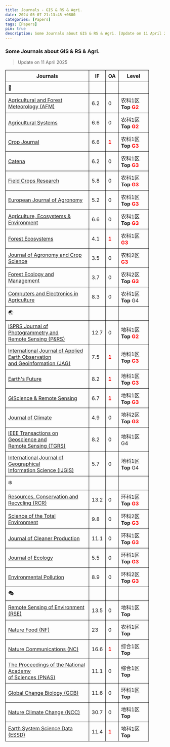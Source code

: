 ```yaml
---
title: Journals - GIS & RS & Agri.
date: 2024-05-07 21:13:45 +0800
categories: [Papers]
tags: [Papers]
pin: true
description: Some Journals about GIS & RS & Agri. [Update on 11 April 2025]
---
```


<style>
table {
    width: 90%;
    border-collapse: collapse;
}

table td, table th {
    border: 1px solid black;
    padding: 8px;
    word-wrap: break-word; /* 控制文字换行 */
}
table span{
    color: red;
    font-weight: bold;
}
</style>

### Some Journals about GIS & RS & Agri.

> Update on 11 April 2025

| Journals | IF | OA | Level |
| -------- | ------- | ------- | ------- |
| 🌱 |  | | |
| [Agricultural and Forest Meteorology (AFM)](https://www.sciencedirect.com/journal/agricultural-and-forest-meteorology) | 6.2 | 0 | 农科1区 **Top**  <span>G2</span>  |
| [Agricultural Systems](https://www.sciencedirect.com/journal/agricultural-systems) | 6.6 | 0 | 农科1区 **Top**  <span>G2</span>  |
| [Crop Journal](https://www.sciencedirect.com/journal/the-crop-journal) | 6.6 | <span>1</span> | 农科1区 **Top** <span>G3</span>  |
| [Catena](https://www.sciencedirect.com/journal/catena) | 6.2 | 0 | 农科1区 **Top** <span>G3</span>  |
| [Field Crops Research](https://www.sciencedirect.com/journal/field-crops-research) | 5.8 | 0 | 农科1区 **Top**  <span>G3</span> |
| [European Journal of Agronomy](https://www.sciencedirect.com/journal/european-journal-of-agronomy) | 5.2 | 0 | 农科1区 **Top** <span>G3</span>  |
| [Agriculture, Ecosystems & Environment](https://www.sciencedirect.com/journal/agriculture-ecosystems-and-environment) | 6.6 | 0 | 农科1区 **Top** <span>G3</span> |
| [Forest Ecosystems](https://www.sciencedirect.com/journal/forest-ecosystems) | 4.1 | <span>1</span> | 农科1区 <span>G3</span>  |
| [Journal of Agronomy and Crop Science](https://onlinelibrary.wiley.com/journal/1439037X) | 3.5 | 0 | 农科2区 <span>G3</span>  |
| [Forest Ecology and Management](https://www.sciencedirect.com/journal/forest-ecology-and-management) | 3.7 | 0 | 农科2区 **Top** <span>G3</span>  |
| [Computers and Electronics in Agriculture](https://www.sciencedirect.com/journal/computers-and-electronics-in-agriculture) | 8.3 | 0 | 农科1区 **Top** G4 |
| 🌏 |   |  | |
| [ISPRS Journal of Photogrammetry and <br> Remote Sensing (P&RS)](https://www.sciencedirect.com/journal/isprs-journal-of-photogrammetry-and-remote-sensing) | 12.7 | 0 | 地科1区 **Top** <span>G2</span>  |
| [International Journal of Applied Earth Observation <br> and Geoinformation (JAG)](https://www.sciencedirect.com/journal/international-journal-of-applied-earth-observation-and-geoinformation) | 7.5 | <span>1</span> | 地科1区 **Top** <span>G3</span> |
| [Earth's Future](https://agupubs.onlinelibrary.wiley.com/journal/23284277) | 8.2 | <span>1</span> | 地科1区 **Top**  <span>G3</span>  |
| [GIScience & Remote Sensing](https://www.tandfonline.com/journals/tgrs20) | 6.7 | <span>1</span> | 地科1区**Top**  <span>G3</span> |
| [Journal of Climate](https://www.ametsoc.org/index.cfm/ams/publications/journals/journal-of-climate/) | 4.9 | 0 | 地科2区 **Top**  <span>G3</span>  |
| [IEEE Transactions on Geoscience and <br> Remote Sensing (TGRS)](https://ieeexplore.ieee.org/xpl/RecentIssue.jsp?punumber=36) | 8.2 | 0 | 地科1区 G4 |
| [International Journal of Geographical <br> Information Science (IJGIS)](https://www.tandfonline.com/journals/tgis20) | 5.7 | 0 | 地科1区**Top** G4 |
| ❄️ |   |  | |
| [Resources, Conservation and Recycling (RCR)](https://www.sciencedirect.com/journal/resources-conservation-and-recycling) | 13.2 | 0 | 环科1区 **Top** <span>G3</span> |
| [Science of the Total Environment](https://www.sciencedirect.com/journal/science-of-the-total-environment) | 9.8 | 0 | 环科2区 **Top**  <span>G3</span>  |
| [Journal of Cleaner Production](https://www.sciencedirect.com/journal/journal-of-cleaner-production) | 11.1 | 0 | 环科1区  **Top**  <span>G3</span>  |
| [Journal of Ecology](https://besjournals.onlinelibrary.wiley.com/journal/13652745) | 5.5 | 0 | 环科1区 **Top**  <span>G3</span> |
| [Environmental Pollution](https://www.sciencedirect.com/journal/environmental-pollution) | 8.9 | 0 | 环科2区  **Top**  <span>G3</span>  |
| 🎭 |  | |  |
| [Remote Sensing of Environment (RSE)](https://www.sciencedirect.com/journal/remote-sensing-of-environment)  | 13.5 | 0 | 地科1区 **Top**  |
| [Nature Food (NF)](https://www.nature.com/natfood/) | 23 | 0 | 农科1区 **Top** |
| [Nature Communications (NC)](https://www.nature.com/ncomms/) | 16.6 | <span>1</span> | 综合1区 **Top**  |
| [The Proceedings of the National Academy <br> of Sciences (PNAS)](https://www.pnas.org/) | 11.1 | 0 | 综合1区 **Top**  |
| [Global Change Biology (GCB)](https://onlinelibrary.wiley.com/journal/13652486) | 11.6 | 0 | 环科1区 **Top**  |
| [Nature Climate Change (NCC)](https://www.nature.com/nclimate/) | 30.7 | 0 | 地科1区 **Top**  |
| [Earth System Science Data (ESSD)](https://www.earth-system-science-data.net/) | 11.4 | <span>1</span> | 地科1区 **Top**  |


